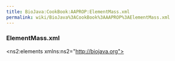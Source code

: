 ```yaml
---
title: BioJava:CookBook:AAPROP:ElementMass.xml
permalink: wiki/BioJava%3ACookBook%3AAAPROP%3AElementMass.xml
---
```


### ElementMass.xml

<xml>

<?xml version="1.0" encoding="UTF-8" standalone="yes"?>
<ns2:elements xmlns:ns2="http://biojava.org">

`   `<element mass="1.00794" atomicnumber="1" symbol="H" name="Hydrogen">  
`       `<isotope weight="1.00782503207" neutronsnum="1" name="Hydrogen"/>  
`       `<isotope weight="2.0141017778" neutronsnum="2" name="Deuterium"/>  
`       `<isotope weight="3.0160492777" neutronsnum="3" name="Tritium"/>  
`   `</element>  
`   `<element mass="4.002602" atomicnumber="2" symbol="He" name="Helium">  
`       `<isotope weight="3.0160293191" neutronsnum="3" name="Helium-3"/>  
`       `<isotope weight="4.00260325415" neutronsnum="4" name="Helium-4"/>  
`   `</element>  
`   `<element mass="6.941" atomicnumber="3" symbol="Li" name="Lithium">  
`       `<isotope weight="6.015122795" neutronsnum="6" name="Lithium-6"/>  
`       `<isotope weight="7.01600455" neutronsnum="7" name="Lithium-7"/>  
`   `</element>  
`   `<element mass="9.012182" atomicnumber="4" symbol="Be" name="Beryllium">  
`       `<isotope weight="9.0121822" neutronsnum="9" name="Beryllium-9"/>  
`   `</element>  
`   `<element mass="10.811" atomicnumber="5" symbol="B" name="Boron">  
`       `<isotope weight="10.012937" neutronsnum="10" name="Boron-10"/>  
`       `<isotope weight="11.0093054" neutronsnum="11" name="Boron-11"/>  
`   `</element>  
`   `<element mass="12.0107" atomicnumber="6" symbol="C" name="Carbon">  
`       `<isotope weight="12.0" neutronsnum="12" name="Carbon-12"/>  
`       `<isotope weight="13.0033548378" neutronsnum="13" name="Carbon-13"/>  
`       `<isotope weight="14.003241989" neutronsnum="14" name="Carbon-14"/>  
`   `</element>  
`   `<element mass="14.0067" atomicnumber="7" symbol="N" name="Nitrogen">  
`       `<isotope weight="14.0030740048" neutronsnum="14" name="Nitrogen-14"/>  
`       `<isotope weight="15.0001088982" neutronsnum="15" name="Nitrogen-15"/>  
`   `</element>  
`   `<element mass="15.9994" atomicnumber="8" symbol="O" name="Oxygen">  
`       `<isotope weight="15.99491461956" neutronsnum="16" name="Oxygen-16"/>  
`       `<isotope weight="16.9991317" neutronsnum="17" name="Oxygen-17"/>  
`       `<isotope weight="17.999161" neutronsnum="18" name="Oxygen-18"/>  
`   `</element>  
`   `<element mass="18.9984032" atomicnumber="9" symbol="F" name="Fluorine">  
`       `<isotope weight="18.99840322" neutronsnum="19" name="Fluorine-19"/>  
`   `</element>  
`   `<element mass="20.1797" atomicnumber="10" symbol="Ne" name="Neon">  
`       `<isotope weight="19.9924401754" neutronsnum="20" name="Neon-20"/>  
`       `<isotope weight="20.99384668" neutronsnum="21" name="Neon-21"/>  
`       `<isotope weight="21.991385114" neutronsnum="22" name="Neon-22"/>  
`   `</element>  
`   `<element mass="22.98976928" atomicnumber="11" symbol="Na" name="Sodium">  
`       `<isotope weight="22.9897692809" neutronsnum="23" name="Sodium-23"/>  
`   `</element>  
`   `<element mass="24.305" atomicnumber="12" symbol="Mg" name="Magnesium">  
`       `<isotope weight="23.9850417" neutronsnum="24" name="Magnesium-24"/>  
`       `<isotope weight="24.98583692" neutronsnum="25" name="Magnesium-25"/>  
`       `<isotope weight="25.982592929" neutronsnum="26" name="Magnesium-26"/>  
`   `</element>  
`   `<element mass="26.9815386" atomicnumber="13" symbol="Al" name="Aluminium">  
`       `<isotope weight="26.98153863" neutronsnum="27" name="Aluminium-27"/>  
`   `</element>  
`   `<element mass="28.0855" atomicnumber="14" symbol="Si" name="Silicon">  
`       `<isotope weight="27.9769265325" neutronsnum="28" name="Silicon-28"/>  
`       `<isotope weight="28.9764947" neutronsnum="29" name="Silicon-29"/>  
`       `<isotope weight="29.97377017" neutronsnum="30" name="Silicon-30"/>  
`   `</element>  
`   `<element mass="30.973762" atomicnumber="15" symbol="P" name="Phosphorus">  
`       `<isotope weight="30.97376163" neutronsnum="31" name="Phosphorus-31"/>  
`   `</element>  
`   `<element mass="32.065" atomicnumber="16" symbol="S" name="Sulfur">  
`       `<isotope weight="31.972071" neutronsnum="32" name="Sulfur-32"/>  
`       `<isotope weight="32.97145876" neutronsnum="33" name="Sulfur-33"/>  
`       `<isotope weight="33.9678669" neutronsnum="34" name="Sulfur-34"/>  
`       `<isotope weight="35.96708076" neutronsnum="36" name="Sulfur-36"/>  
`   `</element>  
`   `<element mass="35.453" atomicnumber="17" symbol="Cl" name="Chlorine">  
`       `<isotope weight="34.96885268" neutronsnum="35" name="Chlorine-35"/>  
`       `<isotope weight="36.96590259" neutronsnum="37" name="Chlorine-37"/>  
`   `</element>  
`   `<element mass="39.948" atomicnumber="18" symbol="Ar" name="Argon">  
`       `<isotope weight="35.967545106" neutronsnum="36" name="Argon-36"/>  
`       `<isotope weight="37.9627324" neutronsnum="38" name="Argon-38"/>  
`       `<isotope weight="39.9623831225" neutronsnum="40" name="Argon-40"/>  
`   `</element>  
`   `<element mass="39.0983" atomicnumber="19" symbol="K" name="Potassium">  
`       `<isotope weight="38.96370668" neutronsnum="39" name="Potassium-39"/>  
`       `<isotope weight="39.96399848" neutronsnum="40" name="Potassium-40"/>  
`       `<isotope weight="40.96182576" neutronsnum="41" name="Potassium-41"/>  
`   `</element>  
`   `<element mass="40.078" atomicnumber="20" symbol="Ca" name="Calcium">  
`       `<isotope weight="39.96259098" neutronsnum="40" name="Calcium-40"/>  
`       `<isotope weight="41.95861801" neutronsnum="42" name="Calcium-42"/>  
`       `<isotope weight="42.9587666" neutronsnum="43" name="Calcium-43"/>  
`       `<isotope weight="43.9554818" neutronsnum="44" name="Calcium-44"/>  
`       `<isotope weight="45.9536926" neutronsnum="46" name="Calcium-46"/>  
`       `<isotope weight="47.952534" neutronsnum="48" name="Calcium-48"/>  
`   `</element>  
`   `<element mass="44.955912" atomicnumber="21" symbol="Sc" name="Scandium">  
`       `<isotope weight="44.9559119" neutronsnum="45" name="Scandium-45"/>  
`   `</element>  
`   `<element mass="47.867" atomicnumber="22" symbol="Ti" name="Titanium">  
`       `<isotope weight="45.9526316" neutronsnum="46" name="Titanium-46"/>  
`       `<isotope weight="46.9517631" neutronsnum="47" name="Titanium-47"/>  
`       `<isotope weight="47.9479463" neutronsnum="48" name="Titanium-48"/>  
`       `<isotope weight="48.94787" neutronsnum="49" name="Titanium-49"/>  
`       `<isotope weight="49.9447912" neutronsnum="50" name="Titanium-50"/>  
`   `</element>  
`   `<element mass="50.9415" atomicnumber="23" symbol="V" name="Vanadium">  
`       `<isotope weight="49.9471585" neutronsnum="50" name="Vanadium-50"/>  
`       `<isotope weight="50.9439595" neutronsnum="51" name="Vanadium-51"/>  
`   `</element>  
`   `<element mass="51.9961" atomicnumber="24" symbol="Cr" name="Chromium">  
`       `<isotope weight="49.9460442" neutronsnum="50" name="Chromium-50"/>  
`       `<isotope weight="51.9405075" neutronsnum="52" name="Chromium-52"/>  
`       `<isotope weight="52.9406494" neutronsnum="53" name="Chromium-53"/>  
`       `<isotope weight="53.9388804" neutronsnum="54" name="Chromium-54"/>  
`   `</element>  
`   `<element mass="54.938045" atomicnumber="25" symbol="Mn" name="Manganese">  
`       `<isotope weight="54.9380451" neutronsnum="55" name="Manganese-55"/>  
`   `</element>  
`   `<element mass="55.845" atomicnumber="26" symbol="Fe" name="Iron">  
`       `<isotope weight="53.9396105" neutronsnum="54" name="Iron-54"/>  
`       `<isotope weight="55.9349375" neutronsnum="56" name="Iron-56"/>  
`       `<isotope weight="56.935394" neutronsnum="57" name="Iron-57"/>  
`       `<isotope weight="57.9332756" neutronsnum="58" name="Iron-58"/>  
`   `</element>  
`   `<element mass="58.933195" atomicnumber="27" symbol="Co" name="Cobalt">  
`       `<isotope weight="58.933195" neutronsnum="59" name="Cobalt-59"/>  
`   `</element>  
`   `<element mass="58.6934" atomicnumber="28" symbol="Ni" name="Nickel">  
`       `<isotope weight="57.9353429" neutronsnum="58" name="Nickel-58"/>  
`       `<isotope weight="59.9307864" neutronsnum="60" name="Nickel-60"/>  
`       `<isotope weight="60.931056" neutronsnum="61" name="Nickel-61"/>  
`       `<isotope weight="61.9283451" neutronsnum="62" name="Nickel-62"/>  
`       `<isotope weight="63.927966" neutronsnum="64" name="Nickel-64"/>  
`   `</element>  
`   `<element mass="63.546" atomicnumber="29" symbol="Cu" name="Copper">  
`       `<isotope weight="62.9295975" neutronsnum="63" name="Copper-63"/>  
`       `<isotope weight="64.9277895" neutronsnum="65" name="Copper-65"/>  
`   `</element>  
`   `<element mass="65.38" atomicnumber="30" symbol="Zn" name="Zinc">  
`       `<isotope weight="63.9291422" neutronsnum="64" name="Zinc-64"/>  
`       `<isotope weight="65.9260334" neutronsnum="66" name="Zinc-66"/>  
`       `<isotope weight="66.9271273" neutronsnum="67" name="Zinc-67"/>  
`       `<isotope weight="67.9248442" neutronsnum="68" name="Zinc-68"/>  
`       `<isotope weight="69.9253193" neutronsnum="70" name="Zinc-70"/>  
`   `</element>  
`   `<element mass="69.723" atomicnumber="31" symbol="Ga" name="Gallium">  
`       `<isotope weight="68.9255736" neutronsnum="69" name="Gallium-69"/>  
`       `<isotope weight="70.9247013" neutronsnum="71" name="Gallium-71"/>  
`   `</element>  
`   `<element mass="72.64" atomicnumber="32" symbol="Ge" name="Germanium">  
`       `<isotope weight="69.9242474" neutronsnum="70" name="Germanium-70"/>  
`       `<isotope weight="71.9220758" neutronsnum="72" name="Germanium-72"/>  
`       `<isotope weight="72.9234589" neutronsnum="73" name="Germanium-73"/>  
`       `<isotope weight="73.9211778" neutronsnum="74" name="Germanium-74"/>  
`       `<isotope weight="75.9214026" neutronsnum="76" name="Germanium-76"/>  
`   `</element>  
`   `<element mass="74.9216" atomicnumber="33" symbol="As" name="Arsenic">  
`       `<isotope weight="74.9215965" neutronsnum="75" name="Arsenic-75"/>  
`   `</element>  
`   `<element mass="78.96" atomicnumber="34" symbol="Se" name="Selenium">  
`       `<isotope weight="73.9224764" neutronsnum="74" name="Selenium-74"/>  
`       `<isotope weight="75.9192136" neutronsnum="76" name="Selenium-76"/>  
`       `<isotope weight="76.919914" neutronsnum="77" name="Selenium-77"/>  
`       `<isotope weight="77.9173091" neutronsnum="78" name="Selenium-78"/>  
`       `<isotope weight="79.9165213" neutronsnum="80" name="Selenium-80"/>  
`       `<isotope weight="81.9166994" neutronsnum="82" name="Selenium-82"/>  
`   `</element>  
`   `<element mass="79.904" atomicnumber="35" symbol="Br" name="Bromine">  
`       `<isotope weight="78.9183371" neutronsnum="79" name="Bromine-79"/>  
`       `<isotope weight="80.9162906" neutronsnum="81" name="Bromine-81"/>  
`   `</element>  
`   `<element mass="83.798" atomicnumber="36" symbol="Kr" name="Krypton">  
`       `<isotope weight="77.9203648" neutronsnum="78" name="Krypton-78"/>  
`       `<isotope weight="79.916379" neutronsnum="80" name="Krypton-80"/>  
`       `<isotope weight="81.9134836" neutronsnum="82" name="Krypton-82"/>  
`       `<isotope weight="82.914136" neutronsnum="83" name="Krypton-83"/>  
`       `<isotope weight="83.911507" neutronsnum="84" name="Krypton-84"/>  
`       `<isotope weight="85.91061073" neutronsnum="86" name="Krypton-86"/>  
`   `</element>  
`   `<element mass="85.4678" atomicnumber="37" symbol="Rb" name="Rubidium">  
`       `<isotope weight="84.911789738" neutronsnum="85" name="Rubidium-85"/>  
`       `<isotope weight="86.909180527" neutronsnum="87" name="Rubidium-87"/>  
`   `</element>  
`   `<element mass="87.62" atomicnumber="38" symbol="Sr" name="Strontium">  
`       `<isotope weight="83.913425" neutronsnum="84" name="Strontium-84"/>  
`       `<isotope weight="85.9092602" neutronsnum="86" name="Strontium-86"/>  
`       `<isotope weight="86.9088771" neutronsnum="87" name="Strontium-87"/>  
`       `<isotope weight="87.9056121" neutronsnum="88" name="Strontium-88"/>  
`   `</element>  
`   `<element mass="88.90585" atomicnumber="39" symbol="Y" name="Yttrium">  
`       `<isotope weight="88.9058483" neutronsnum="89" name="Yttrium-89"/>  
`   `</element>  
`   `<element mass="91.224" atomicnumber="40" symbol="Zr" name="Zirconium">  
`       `<isotope weight="89.9047044" neutronsnum="90" name="Zirconium-90"/>  
`       `<isotope weight="90.9056458" neutronsnum="91" name="Zirconium-91"/>  
`       `<isotope weight="91.9050408" neutronsnum="92" name="Zirconium-92"/>  
`       `<isotope weight="93.9063152" neutronsnum="94" name="Zirconium-94"/>  
`       `<isotope weight="95.9082734" neutronsnum="96" name="Zirconium-96"/>  
`   `</element>  
`   `<element mass="92.90638" atomicnumber="41" symbol="Nb" name="Niobium">  
`       `<isotope weight="92.9063781" neutronsnum="93" name="Niobium-93"/>  
`   `</element>  
`   `<element mass="95.96" atomicnumber="42" symbol="Mo" name="Molybdenum">  
`       `<isotope weight="91.906811" neutronsnum="92" name="Molybdenum-92"/>  
`       `<isotope weight="93.9050883" neutronsnum="94" name="Molybdenum-94"/>  
`       `<isotope weight="94.9058421" neutronsnum="95" name="Molybdenum-95"/>  
`       `<isotope weight="95.9046795" neutronsnum="96" name="Molybdenum-96"/>  
`       `<isotope weight="96.9060215" neutronsnum="97" name="Molybdenum-97"/>  
`       `<isotope weight="97.9054082" neutronsnum="98" name="Molybdenum-98"/>  
`       `<isotope weight="99.907477" neutronsnum="100" name="Molybdenum-100"/>  
`   `</element>  
`   `<element mass="98.0" atomicnumber="43" symbol="Tc" name="Technetium">  
`       `<isotope weight="96.906365" neutronsnum="97" name="Technetium-97"/>  
`       `<isotope weight="97.907216" neutronsnum="98" name="Technetium-98"/>  
`       `<isotope weight="98.9062547" neutronsnum="99" name="Technetium-99"/>  
`   `</element>  
`   `<element mass="101.07" atomicnumber="44" symbol="Ru" name="Ruthenium">  
`       `<isotope weight="95.907598" neutronsnum="96" name="Ruthenium-96"/>  
`       `<isotope weight="97.905287" neutronsnum="98" name="Ruthenium-98"/>  
`       `<isotope weight="98.9059393" neutronsnum="99" name="Ruthenium-99"/>  
`       `<isotope weight="99.9042195" neutronsnum="100" name="Ruthenium-100"/>  
`       `<isotope weight="100.9055821" neutronsnum="101" name="Ruthenium-101"/>  
`       `<isotope weight="101.9043493" neutronsnum="102" name="Ruthenium-102"/>  
`       `<isotope weight="103.905433" neutronsnum="104" name="Ruthenium-104"/>  
`   `</element>  
`   `<element mass="102.9055" atomicnumber="45" symbol="Rh" name="Rhodium">  
`       `<isotope weight="102.905504" neutronsnum="103" name="Rhodium-103"/>  
`   `</element>  
`   `<element mass="106.42" atomicnumber="46" symbol="Pd" name="Palladium">  
`       `<isotope weight="101.905609" neutronsnum="102" name="Palladium-102"/>  
`       `<isotope weight="103.904036" neutronsnum="104" name="Palladium-104"/>  
`       `<isotope weight="104.905085" neutronsnum="105" name="Palladium-105"/>  
`       `<isotope weight="105.903486" neutronsnum="106" name="Palladium-106"/>  
`       `<isotope weight="107.903892" neutronsnum="108" name="Palladium-108"/>  
`       `<isotope weight="109.905153" neutronsnum="110" name="Palladium-110"/>  
`   `</element>  
`   `<element mass="107.8682" atomicnumber="47" symbol="Ag" name="Silver">  
`       `<isotope weight="106.905097" neutronsnum="107" name="Silver-107"/>  
`       `<isotope weight="108.904752" neutronsnum="109" name="Silver-109"/>  
`   `</element>  
`   `<element mass="112.411" atomicnumber="48" symbol="Cd" name="Cadmium">  
`       `<isotope weight="105.906459" neutronsnum="106" name="Cadmium-106"/>  
`       `<isotope weight="107.904184" neutronsnum="108" name="Cadmium-108"/>  
`       `<isotope weight="109.9030021" neutronsnum="110" name="Cadmium-110"/>  
`       `<isotope weight="110.9041781" neutronsnum="111" name="Cadmium-111"/>  
`       `<isotope weight="111.9027578" neutronsnum="112" name="Cadmium-112"/>  
`       `<isotope weight="112.9044017" neutronsnum="113" name="Cadmium-113"/>  
`       `<isotope weight="113.9033585" neutronsnum="114" name="Cadmium-114"/>  
`       `<isotope weight="115.904756" neutronsnum="116" name="Cadmium-116"/>  
`   `</element>  
`   `<element mass="114.818" atomicnumber="49" symbol="In" name="Indium">  
`       `<isotope weight="112.904058" neutronsnum="113" name="Indium-113"/>  
`       `<isotope weight="114.903878" neutronsnum="115" name="Indium-115"/>  
`   `</element>  
`   `<element mass="118.71" atomicnumber="50" symbol="Sn" name="Tin">  
`       `<isotope weight="111.904818" neutronsnum="112" name="Tin-112"/>  
`       `<isotope weight="113.902779" neutronsnum="114" name="Tin-114"/>  
`       `<isotope weight="114.903342" neutronsnum="115" name="Tin-115"/>  
`       `<isotope weight="115.901741" neutronsnum="116" name="Tin-116"/>  
`       `<isotope weight="116.902952" neutronsnum="117" name="Tin-117"/>  
`       `<isotope weight="117.901603" neutronsnum="118" name="Tin-118"/>  
`       `<isotope weight="118.903308" neutronsnum="119" name="Tin-119"/>  
`       `<isotope weight="119.9021947" neutronsnum="120" name="Tin-120"/>  
`       `<isotope weight="121.903439" neutronsnum="122" name="Tin-122"/>  
`       `<isotope weight="123.9052739" neutronsnum="124" name="Tin-124"/>  
`   `</element>  
`   `<element mass="121.76" atomicnumber="51" symbol="Sb" name="Antimony">  
`       `<isotope weight="120.9038157" neutronsnum="121" name="Antimony-121"/>  
`       `<isotope weight="122.904214" neutronsnum="123" name="Antimony-123"/>  
`   `</element>  
`   `<element mass="127.6" atomicnumber="52" symbol="Te" name="Tellurium">  
`       `<isotope weight="119.90402" neutronsnum="120" name="Tellurium-120"/>  
`       `<isotope weight="121.9030439" neutronsnum="122" name="Tellurium-122"/>  
`       `<isotope weight="122.90427" neutronsnum="123" name="Tellurium-123"/>  
`       `<isotope weight="123.9028179" neutronsnum="124" name="Tellurium-124"/>  
`       `<isotope weight="124.9044307" neutronsnum="125" name="Tellurium-125"/>  
`       `<isotope weight="125.9033117" neutronsnum="126" name="Tellurium-126"/>  
`       `<isotope weight="127.9044631" neutronsnum="128" name="Tellurium-128"/>  
`       `<isotope weight="129.9062244" neutronsnum="130" name="Tellurium-130"/>  
`   `</element>  
`   `<element mass="126.90447" atomicnumber="53" symbol="I" name="Iodine">  
`       `<isotope weight="126.904473" neutronsnum="127" name="Iodine-127"/>  
`   `</element>  
`   `<element mass="131.293" atomicnumber="54" symbol="Xe" name="Xenon">  
`       `<isotope weight="123.905893" neutronsnum="124" name="Xenon-124"/>  
`       `<isotope weight="125.904274" neutronsnum="126" name="Xenon-126"/>  
`       `<isotope weight="127.9035313" neutronsnum="128" name="Xenon-128"/>  
`       `<isotope weight="128.9047794" neutronsnum="129" name="Xenon-129"/>  
`       `<isotope weight="129.903508" neutronsnum="130" name="Xenon-130"/>  
`       `<isotope weight="130.9050824" neutronsnum="131" name="Xenon-131"/>  
`       `<isotope weight="131.9041535" neutronsnum="132" name="Xenon-132"/>  
`       `<isotope weight="133.9053945" neutronsnum="134" name="Xenon-134"/>  
`       `<isotope weight="135.907219" neutronsnum="136" name="Xenon-136"/>  
`   `</element>  
`   `<element mass="132.9054519" atomicnumber="55" symbol="Cs" name="Caesium">  
`       `<isotope weight="132.905451933" neutronsnum="133" name="Caesium-133"/>  
`   `</element>  
`   `<element mass="137.327" atomicnumber="56" symbol="Ba" name="Barium">  
`       `<isotope weight="129.9063208" neutronsnum="130" name="Barium-130"/>  
`       `<isotope weight="131.9050613" neutronsnum="132" name="Barium-132"/>  
`       `<isotope weight="133.9045084" neutronsnum="134" name="Barium-134"/>  
`       `<isotope weight="134.9056886" neutronsnum="135" name="Barium-135"/>  
`       `<isotope weight="135.9045759" neutronsnum="136" name="Barium-136"/>  
`       `<isotope weight="136.9058274" neutronsnum="137" name="Barium-137"/>  
`       `<isotope weight="137.9052472" neutronsnum="138" name="Barium-138"/>  
`   `</element>  
`   `<element mass="138.90547" atomicnumber="57" symbol="La" name="Lanthanum">  
`       `<isotope weight="137.907112" neutronsnum="138" name="Lanthanum-138"/>  
`       `<isotope weight="138.9063533" neutronsnum="139" name="Lanthanum-139"/>  
`   `</element>  
`   `<element mass="140.116" atomicnumber="58" symbol="Ce" name="Cerium">  
`       `<isotope weight="135.907172" neutronsnum="136" name="Cerium-136"/>  
`       `<isotope weight="137.905991" neutronsnum="138" name="Cerium-138"/>  
`       `<isotope weight="139.9054387" neutronsnum="140" name="Cerium-140"/>  
`       `<isotope weight="141.909244" neutronsnum="142" name="Cerium-142"/>  
`   `</element>  
`   `<element mass="140.90765" atomicnumber="59" symbol="Pr" name="Praseodymium">  
`       `<isotope weight="140.9076528" neutronsnum="141" name="Praseodymium-141"/>  
`   `</element>  
`   `<element mass="144.242" atomicnumber="60" symbol="Nd" name="Neodymium">  
`       `<isotope weight="141.9077233" neutronsnum="142" name="Neodymium-142"/>  
`       `<isotope weight="142.9098143" neutronsnum="143" name="Neodymium-143"/>  
`       `<isotope weight="143.9100873" neutronsnum="144" name="Neodymium-144"/>  
`       `<isotope weight="144.9125736" neutronsnum="145" name="Neodymium-145"/>  
`       `<isotope weight="145.9131169" neutronsnum="146" name="Neodymium-146"/>  
`       `<isotope weight="147.916893" neutronsnum="148" name="Neodymium-148"/>  
`       `<isotope weight="149.920891" neutronsnum="150" name="Neodymium-150"/>  
`   `</element>  
`   `<element mass="145.0" atomicnumber="61" symbol="Pm" name="Promethium">  
`       `<isotope weight="144.912749" neutronsnum="145" name="Promethium-145"/>  
`       `<isotope weight="146.9151385" neutronsnum="147" name="Promethium-147"/>  
`   `</element>  
`   `<element mass="150.36" atomicnumber="62" symbol="Sm" name="Samarium">  
`       `<isotope weight="143.911999" neutronsnum="144" name="Samarium-144"/>  
`       `<isotope weight="146.9148979" neutronsnum="147" name="Samarium-147"/>  
`       `<isotope weight="147.9148227" neutronsnum="148" name="Samarium-148"/>  
`       `<isotope weight="148.9171847" neutronsnum="149" name="Samarium-149"/>  
`       `<isotope weight="149.9172755" neutronsnum="150" name="Samarium-150"/>  
`       `<isotope weight="151.9197324" neutronsnum="152" name="Samarium-152"/>  
`       `<isotope weight="153.9222093" neutronsnum="154" name="Samarium-154"/>  
`   `</element>  
`   `<element mass="151.964" atomicnumber="63" symbol="Eu" name="Europium">  
`       `<isotope weight="150.9198502" neutronsnum="151" name="Europium-151"/>  
`       `<isotope weight="152.9212303" neutronsnum="153" name="Europium-153"/>  
`   `</element>  
`   `<element mass="157.25" atomicnumber="64" symbol="Gd" name="Gadolinium">  
`       `<isotope weight="151.919791" neutronsnum="152" name="Gadolinium-152"/>  
`       `<isotope weight="153.9208656" neutronsnum="154" name="Gadolinium-154"/>  
`       `<isotope weight="154.922622" neutronsnum="155" name="Gadolinium-155"/>  
`       `<isotope weight="155.9221227" neutronsnum="156" name="Gadolinium-156"/>  
`       `<isotope weight="156.9239601" neutronsnum="157" name="Gadolinium-157"/>  
`       `<isotope weight="157.9241039" neutronsnum="158" name="Gadolinium-158"/>  
`       `<isotope weight="159.9270541" neutronsnum="160" name="Gadolinium-160"/>  
`   `</element>  
`   `<element mass="158.92535" atomicnumber="65" symbol="Tb" name="Terbium">  
`       `<isotope weight="158.9253468" neutronsnum="159" name="Terbium-159"/>  
`   `</element>  
`   `<element mass="162.5" atomicnumber="66" symbol="Dy" name="Dysprosium">  
`       `<isotope weight="155.924283" neutronsnum="156" name="Dysprosium-156"/>  
`       `<isotope weight="157.924409" neutronsnum="158" name="Dysprosium-158"/>  
`       `<isotope weight="159.9251975" neutronsnum="160" name="Dysprosium-160"/>  
`       `<isotope weight="160.9269334" neutronsnum="161" name="Dysprosium-161"/>  
`       `<isotope weight="161.9267984" neutronsnum="162" name="Dysprosium-162"/>  
`       `<isotope weight="162.9287312" neutronsnum="163" name="Dysprosium-163"/>  
`       `<isotope weight="163.9291748" neutronsnum="164" name="Dysprosium-164"/>  
`   `</element>  
`   `<element mass="164.93032" atomicnumber="67" symbol="Ho" name="Holmium">  
`       `<isotope weight="164.9303221" neutronsnum="165" name="Holmium-165"/>  
`   `</element>  
`   `<element mass="167.259" atomicnumber="68" symbol="Er" name="Erbium">  
`       `<isotope weight="161.928778" neutronsnum="162" name="Erbium-162"/>  
`       `<isotope weight="163.9292" neutronsnum="164" name="Erbium-164"/>  
`       `<isotope weight="165.9302931" neutronsnum="166" name="Erbium-166"/>  
`       `<isotope weight="166.9320482" neutronsnum="167" name="Erbium-167"/>  
`       `<isotope weight="167.9323702" neutronsnum="168" name="Erbium-168"/>  
`       `<isotope weight="169.9354643" neutronsnum="170" name="Erbium-170"/>  
`   `</element>  
`   `<element mass="168.93421" atomicnumber="69" symbol="Tm" name="Thulium">  
`       `<isotope weight="168.9342133" neutronsnum="169" name="Thulium-169"/>  
`   `</element>  
`   `<element mass="173.054" atomicnumber="70" symbol="Yb" name="Ytterbium">  
`       `<isotope weight="167.933897" neutronsnum="168" name="Ytterbium-168"/>  
`       `<isotope weight="169.9347618" neutronsnum="170" name="Ytterbium-170"/>  
`       `<isotope weight="170.9363258" neutronsnum="171" name="Ytterbium-171"/>  
`       `<isotope weight="171.9363815" neutronsnum="172" name="Ytterbium-172"/>  
`       `<isotope weight="172.9382108" neutronsnum="173" name="Ytterbium-173"/>  
`       `<isotope weight="173.9388621" neutronsnum="174" name="Ytterbium-174"/>  
`       `<isotope weight="175.9425717" neutronsnum="176" name="Ytterbium-176"/>  
`   `</element>  
`   `<element mass="174.9668" atomicnumber="71" symbol="Lu" name="Lutetium">  
`       `<isotope weight="174.9407718" neutronsnum="175" name="Lutetium-175"/>  
`       `<isotope weight="175.9426863" neutronsnum="176" name="Lutetium-176"/>  
`   `</element>  
`   `<element mass="178.49" atomicnumber="72" symbol="Hf" name="Hafnium">  
`       `<isotope weight="173.940046" neutronsnum="174" name="Hafnium-174"/>  
`       `<isotope weight="175.9414086" neutronsnum="176" name="Hafnium-176"/>  
`       `<isotope weight="176.9432207" neutronsnum="177" name="Hafnium-177"/>  
`       `<isotope weight="177.9436988" neutronsnum="178" name="Hafnium-178"/>  
`       `<isotope weight="178.9458161" neutronsnum="179" name="Hafnium-179"/>  
`       `<isotope weight="179.94655" neutronsnum="180" name="Hafnium-180"/>  
`   `</element>  
`   `<element mass="180.94788" atomicnumber="73" symbol="Ta" name="Tantalum">  
`       `<isotope weight="179.9474648" neutronsnum="180" name="Tantalum-180"/>  
`       `<isotope weight="180.9479958" neutronsnum="181" name="Tantalum-181"/>  
`   `</element>  
`   `<element mass="183.84" atomicnumber="74" symbol="W" name="Tungsten">  
`       `<isotope weight="179.946704" neutronsnum="180" name="Tungsten-180"/>  
`       `<isotope weight="181.9482042" neutronsnum="182" name="Tungsten-182"/>  
`       `<isotope weight="182.950223" neutronsnum="183" name="Tungsten-183"/>  
`       `<isotope weight="183.9509312" neutronsnum="184" name="Tungsten-184"/>  
`       `<isotope weight="185.9543641" neutronsnum="186" name="Tungsten-186"/>  
`   `</element>  
`   `<element mass="186.207" atomicnumber="75" symbol="Re" name="Rhenium">  
`       `<isotope weight="184.952955" neutronsnum="185" name="Rhenium-185"/>  
`       `<isotope weight="186.9557531" neutronsnum="187" name="Rhenium-187"/>  
`   `</element>  
`   `<element mass="190.23" atomicnumber="76" symbol="Os" name="Osmium">  
`       `<isotope weight="183.9524891" neutronsnum="184" name="Osmium-184"/>  
`       `<isotope weight="185.9538382" neutronsnum="186" name="Osmium-186"/>  
`       `<isotope weight="186.9557505" neutronsnum="187" name="Osmium-187"/>  
`       `<isotope weight="187.9558382" neutronsnum="188" name="Osmium-188"/>  
`       `<isotope weight="188.9581475" neutronsnum="189" name="Osmium-189"/>  
`       `<isotope weight="189.958447" neutronsnum="190" name="Osmium-190"/>  
`       `<isotope weight="191.9614807" neutronsnum="192" name="Osmium-192"/>  
`   `</element>  
`   `<element mass="192.217" atomicnumber="77" symbol="Ir" name="Iridium">  
`       `<isotope weight="190.960594" neutronsnum="191" name="Iridium-191"/>  
`       `<isotope weight="192.9629264" neutronsnum="193" name="Iridium-193"/>  
`   `</element>  
`   `<element mass="195.084" atomicnumber="78" symbol="Pt" name="Platinum">  
`       `<isotope weight="189.959932" neutronsnum="190" name="Platinum-190"/>  
`       `<isotope weight="191.961038" neutronsnum="192" name="Platinum-192"/>  
`       `<isotope weight="193.9626803" neutronsnum="194" name="Platinum-194"/>  
`       `<isotope weight="194.9647911" neutronsnum="195" name="Platinum-195"/>  
`       `<isotope weight="195.9649515" neutronsnum="196" name="Platinum-196"/>  
`       `<isotope weight="197.967893" neutronsnum="198" name="Platinum-198"/>  
`   `</element>  
`   `<element mass="196.966569" atomicnumber="79" symbol="Au" name="Gold">  
`       `<isotope weight="196.9665687" neutronsnum="197" name="Gold-197"/>  
`   `</element>  
`   `<element mass="200.59" atomicnumber="80" symbol="Hg" name="Mercury">  
`       `<isotope weight="195.965833" neutronsnum="196" name="Mercury-196"/>  
`       `<isotope weight="197.966769" neutronsnum="198" name="Mercury-198"/>  
`       `<isotope weight="198.9682799" neutronsnum="199" name="Mercury-199"/>  
`       `<isotope weight="199.968326" neutronsnum="200" name="Mercury-200"/>  
`       `<isotope weight="200.9703023" neutronsnum="201" name="Mercury-201"/>  
`       `<isotope weight="201.970643" neutronsnum="202" name="Mercury-202"/>  
`       `<isotope weight="203.9734939" neutronsnum="204" name="Mercury-204"/>  
`   `</element>  
`   `<element mass="204.3833" atomicnumber="81" symbol="Tl" name="Thallium">  
`       `<isotope weight="202.9723442" neutronsnum="203" name="Thallium-203"/>  
`       `<isotope weight="204.9744275" neutronsnum="205" name="Thallium-205"/>  
`   `</element>  
`   `<element mass="207.2" atomicnumber="82" symbol="Pb" name="Lead">  
`       `<isotope weight="203.9730436" neutronsnum="204" name="Lead-204"/>  
`       `<isotope weight="205.9744653" neutronsnum="206" name="Lead-206"/>  
`       `<isotope weight="206.9758969" neutronsnum="207" name="Lead-207"/>  
`       `<isotope weight="207.9766521" neutronsnum="208" name="Lead-208"/>  
`   `</element>

</ns2:elements> </xml>
